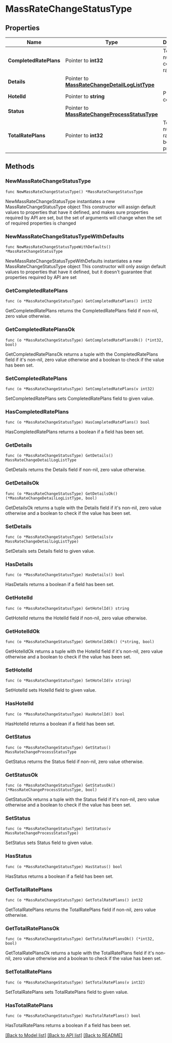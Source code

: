 # MassRateChangeStatusType

## Properties

Name | Type | Description | Notes
------------ | ------------- | ------------- | -------------
**CompletedRatePlans** | Pointer to **int32** | Total number of completed rate codes. | [optional] 
**Details** | Pointer to [**MassRateChangeDetailLogListType**](MassRateChangeDetailLogListType.md) |  | [optional] 
**HotelId** | Pointer to **string** | Property code. | [optional] 
**Status** | Pointer to [**MassRateChangeProcessStatusType**](MassRateChangeProcessStatusType.md) |  | [optional] 
**TotalRatePlans** | Pointer to **int32** | Total number of rate codes being processed. | [optional] 

## Methods

### NewMassRateChangeStatusType

`func NewMassRateChangeStatusType() *MassRateChangeStatusType`

NewMassRateChangeStatusType instantiates a new MassRateChangeStatusType object
This constructor will assign default values to properties that have it defined,
and makes sure properties required by API are set, but the set of arguments
will change when the set of required properties is changed

### NewMassRateChangeStatusTypeWithDefaults

`func NewMassRateChangeStatusTypeWithDefaults() *MassRateChangeStatusType`

NewMassRateChangeStatusTypeWithDefaults instantiates a new MassRateChangeStatusType object
This constructor will only assign default values to properties that have it defined,
but it doesn't guarantee that properties required by API are set

### GetCompletedRatePlans

`func (o *MassRateChangeStatusType) GetCompletedRatePlans() int32`

GetCompletedRatePlans returns the CompletedRatePlans field if non-nil, zero value otherwise.

### GetCompletedRatePlansOk

`func (o *MassRateChangeStatusType) GetCompletedRatePlansOk() (*int32, bool)`

GetCompletedRatePlansOk returns a tuple with the CompletedRatePlans field if it's non-nil, zero value otherwise
and a boolean to check if the value has been set.

### SetCompletedRatePlans

`func (o *MassRateChangeStatusType) SetCompletedRatePlans(v int32)`

SetCompletedRatePlans sets CompletedRatePlans field to given value.

### HasCompletedRatePlans

`func (o *MassRateChangeStatusType) HasCompletedRatePlans() bool`

HasCompletedRatePlans returns a boolean if a field has been set.

### GetDetails

`func (o *MassRateChangeStatusType) GetDetails() MassRateChangeDetailLogListType`

GetDetails returns the Details field if non-nil, zero value otherwise.

### GetDetailsOk

`func (o *MassRateChangeStatusType) GetDetailsOk() (*MassRateChangeDetailLogListType, bool)`

GetDetailsOk returns a tuple with the Details field if it's non-nil, zero value otherwise
and a boolean to check if the value has been set.

### SetDetails

`func (o *MassRateChangeStatusType) SetDetails(v MassRateChangeDetailLogListType)`

SetDetails sets Details field to given value.

### HasDetails

`func (o *MassRateChangeStatusType) HasDetails() bool`

HasDetails returns a boolean if a field has been set.

### GetHotelId

`func (o *MassRateChangeStatusType) GetHotelId() string`

GetHotelId returns the HotelId field if non-nil, zero value otherwise.

### GetHotelIdOk

`func (o *MassRateChangeStatusType) GetHotelIdOk() (*string, bool)`

GetHotelIdOk returns a tuple with the HotelId field if it's non-nil, zero value otherwise
and a boolean to check if the value has been set.

### SetHotelId

`func (o *MassRateChangeStatusType) SetHotelId(v string)`

SetHotelId sets HotelId field to given value.

### HasHotelId

`func (o *MassRateChangeStatusType) HasHotelId() bool`

HasHotelId returns a boolean if a field has been set.

### GetStatus

`func (o *MassRateChangeStatusType) GetStatus() MassRateChangeProcessStatusType`

GetStatus returns the Status field if non-nil, zero value otherwise.

### GetStatusOk

`func (o *MassRateChangeStatusType) GetStatusOk() (*MassRateChangeProcessStatusType, bool)`

GetStatusOk returns a tuple with the Status field if it's non-nil, zero value otherwise
and a boolean to check if the value has been set.

### SetStatus

`func (o *MassRateChangeStatusType) SetStatus(v MassRateChangeProcessStatusType)`

SetStatus sets Status field to given value.

### HasStatus

`func (o *MassRateChangeStatusType) HasStatus() bool`

HasStatus returns a boolean if a field has been set.

### GetTotalRatePlans

`func (o *MassRateChangeStatusType) GetTotalRatePlans() int32`

GetTotalRatePlans returns the TotalRatePlans field if non-nil, zero value otherwise.

### GetTotalRatePlansOk

`func (o *MassRateChangeStatusType) GetTotalRatePlansOk() (*int32, bool)`

GetTotalRatePlansOk returns a tuple with the TotalRatePlans field if it's non-nil, zero value otherwise
and a boolean to check if the value has been set.

### SetTotalRatePlans

`func (o *MassRateChangeStatusType) SetTotalRatePlans(v int32)`

SetTotalRatePlans sets TotalRatePlans field to given value.

### HasTotalRatePlans

`func (o *MassRateChangeStatusType) HasTotalRatePlans() bool`

HasTotalRatePlans returns a boolean if a field has been set.


[[Back to Model list]](../README.md#documentation-for-models) [[Back to API list]](../README.md#documentation-for-api-endpoints) [[Back to README]](../README.md)


